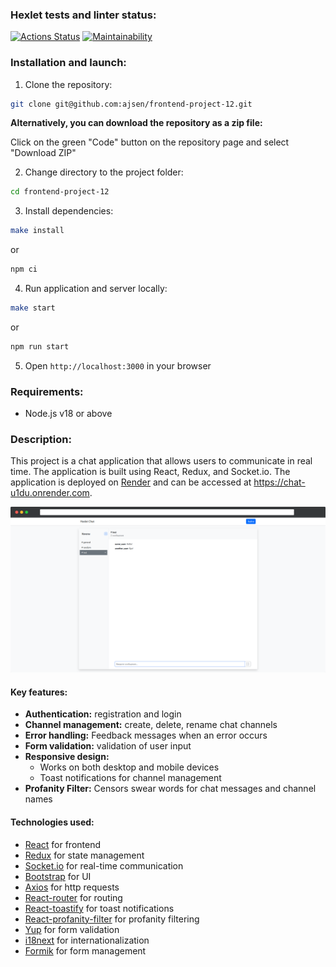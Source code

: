 ### Hexlet tests and linter status:
[![Actions Status](https://github.com/ajsen/frontend-project-12/actions/workflows/hexlet-check.yml/badge.svg)](https://github.com/ajsen/frontend-project-12/actions)
[![Maintainability](https://api.codeclimate.com/v1/badges/7aa5757735be8815ce6a/maintainability)](https://codeclimate.com/github/ajsen/frontend-project-12/maintainability)

### Installation and launch:

1. Clone the repository:

```bash
git clone git@github.com:ajsen/frontend-project-12.git
```
**Alternatively, you can download the repository as a zip file:**

Click on the green "Code" button on the repository page and select "Download ZIP"

2. Change directory to the project folder:

```bash
cd frontend-project-12
```

3. Install dependencies:

```bash
make install
```

or

```bash
npm ci
```

4. Run application and server locally:

```bash
make start
```

or

```bash
npm run start
```

5. Open `http://localhost:3000` in your browser

### Requirements:

- Node.js v18 or above

### Description:

This project is a chat application that allows users to communicate in real time. The application is built using React, Redux, and Socket.io. The application is deployed on [Render](https://render.com/) and can be accessed at https://chat-u1du.onrender.com.

![The site](/assets/images/screely-1730463286945.png)

#### Key features:

- **Authentication:** registration and login
- **Channel management:** create, delete, rename chat channels
- **Error handling:** Feedback messages when an error occurs
- **Form validation:** validation of user input
- **Responsive design:**
  - Works on both desktop and mobile devices
  - Toast notifications for channel management
- **Profanity Filter:** Censors swear words for chat messages and channel names

#### Technologies used:

- [React](https://react.dev/) for frontend
- [Redux](https://redux.js.org/) for state management
- [Socket.io](https://socket.io/) for real-time communication
- [Bootstrap](https://react-bootstrap.github.io/) for UI
- [Axios](https://axios-http.com/) for http requests
- [React-router](https://reactrouter.com) for routing
- [React-toastify](https://github.com/fkhadra/react-toastify) for toast notifications
- [React-profanity-filter](https://github.com/jojoee/leo-profanity) for profanity filtering
- [Yup](https://github.com/jquense/yup) for form validation
- [i18next](https://react.i18next.com/) for internationalization
- [Formik](https://formik.org/) for form management